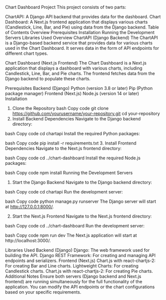 Chart Dashboard Project
This project consists of two parts:

ChartAPI: A Django API backend that provides data for the dashboard.
Chart Dashboard: A Next.js frontend application that displays various charts (Candlestick, Line, Bar, and Pie) using data from the Django backend.
Table of Contents
Overview
Prerequisites
Installation
Running the Development Servers
Libraries Used
Overview
ChartAPI (Django Backend)
The ChartAPI is a Django-based backend service that provides data for various charts used in the Chart Dashboard. It serves data in the form of API endpoints for different chart types.

Chart Dashboard (Next.js Frontend)
The Chart Dashboard is a Next.js application that displays a dashboard with various charts, including Candlestick, Line, Bar, and Pie charts. The frontend fetches data from the Django backend to populate these charts.

Prerequisites
Backend (Django)
Python (version 3.8 or later)
Pip (Python package manager)
Frontend (Next.js)
Node.js (version 14 or later)
Installation
1. Clone the Repository
bash
Copy code
git clone https://github.com/yourusername/your-repository.git
cd your-repository
2. Install Backend Dependencies
Navigate to the Django backend directory:

bash
Copy code
cd chartapi
Install the required Python packages:

bash
Copy code
pip install -r requirements.txt
3. Install Frontend Dependencies
Navigate to the Next.js frontend directory:

bash
Copy code
cd ../chart-dashboard
Install the required Node.js packages:

bash
Copy code
npm install
Running the Development Servers
1. Start the Django Backend
Navigate to the Django backend directory:

bash
Copy code
cd chartapi
Run the development server:

bash
Copy code
python manage.py runserver
The Django server will start at http://127.0.0.1:8000/.

2. Start the Next.js Frontend
Navigate to the Next.js frontend directory:

bash
Copy code
cd ../chart-dashboard
Run the development server:

bash
Copy code
npm run dev
The Next.js application will start at http://localhost:3000/.

Libraries Used
Backend (Django)
Django: The web framework used for building the API.
Django REST Framework: For creating and managing API endpoints and serializers.
Frontend (Next.js)
Chart.js with react-chartjs-2: For creating Bar and Line charts.
Lightweight Charts: For creating Candlestick charts.
Chart.js with react-chartjs-2: For creating Pie charts.
Additional Notes
Ensure both servers (Django backend and Next.js frontend) are running simultaneously for the full functionality of the application.
You can modify the API endpoints or the chart configurations based on your specific requirements.
